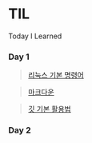 # TIL
Today I Learned
 
### Day 1

> [리눅스 기본 명령어](https://github.com/YoohwaJin/TIL/blob/master/Linux/linux_command.md)

> [마크다운](https://github.com/YoohwaJin/TIL/blob/master/Markdown.cm/Markdown.md)

> [깃 기본 활용법](https://github.com/YoohwaJin/TIL/blob/master/Gitt/git.md)

### Day 2
